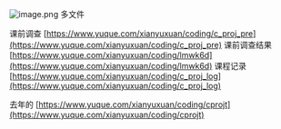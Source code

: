 ![image.png](./assets/1647351045888-69145ae4-dd7e-4185-af20-a1e48156ad0f.png)
多文件

课前调查 [https://www.yuque.com/xianyuxuan/coding/c_proj_pre](https://www.yuque.com/xianyuxuan/coding/c_proj_pre)
课前调查结果 [https://www.yuque.com/xianyuxuan/coding/lmwk6d](https://www.yuque.com/xianyuxuan/coding/lmwk6d)
课程记录 [https://www.yuque.com/xianyuxuan/coding/c_proj_log](https://www.yuque.com/xianyuxuan/coding/c_proj_log)

去年的 [https://www.yuque.com/xianyuxuan/coding/cprojt](https://www.yuque.com/xianyuxuan/coding/cprojt)
